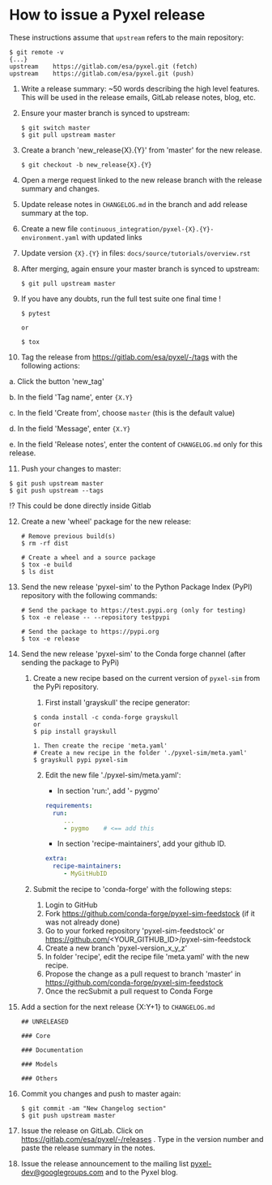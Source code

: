 # How to issue a Pyxel release

These instructions assume that `upstream` refers to the main repository:

```fish
$ git remote -v
{...}
upstream	https://gitlab.com/esa/pyxel.git (fetch)
upstream	https://gitlab.com/esa/pyxel.git (push)
```

1. Write a release summary: ~50 words describing the high level features. This will be used in the release emails, GitLab release notes, blog, etc.

2. Ensure your master branch is synced to upstream:

   ```fish
   $ git switch master
   $ git pull upstream master
   ```

3. Create a branch 'new_release{X}.{Y}' from 'master' for the new release.

   ```fish
   $ git checkout -b new_release{X}.{Y}
   ```

4. Open a merge request linked to the new release branch with the release summary and changes.

5. Update release notes in `CHANGELOG.md` in the branch and add release summary at the top.

6. Create a new file `continuous_integration/pyxel-{X}.{Y}-environment.yaml` with updated links

7. Update version `{X}.{Y}` in files: `docs/source/tutorials/overview.rst`

8. After merging, again ensure your master branch is synced to upstream:

   ```fish
   $ git pull upstream master
   ```

9. If you have any doubts, run the full test suite one final time !

   ```fish
   $ pytest

   or

   $ tox
   ```

10. Tag the release from https://gitlab.com/esa/pyxel/-/tags with the following actions:

   a. Click the button 'new_tag'

   b. In the field 'Tag name', enter `{X.Y}`

   c. In the field 'Create from', choose `master` (this is the default value)

   d. In the field 'Message', enter `{X.Y}`

   e. In the field 'Release notes', enter the content of `CHANGELOG.md` only for this release.

11. Push your changes to master:
   ```fish
   $ git push upstream master
   $ git push upstream --tags
   ```
   :interrobang: This could be done directly inside Gitlab

12. Create a new 'wheel' package for the new release:
    ```fish
    # Remove previous build(s)
    $ rm -rf dist
    
    # Create a wheel and a source package
    $ tox -e build
    $ ls dist
    ``` 

13. Send the new release 'pyxel-sim' to the Python Package Index (PyPI) repository with
    the following commands:
       ```fish
       # Send the package to https://test.pypi.org (only for testing)
       $ tox -e release -- --repository testpypi

       # Send the package to https://pypi.org
       $ tox -e release
       ```
   
14. Send the new release 'pyxel-sim' to the Conda forge channel (after sending the 
    package to PyPi)
   
    1. Create a new recipe based on the current version of `pyxel-sim` from the PyPi
       repository.
   
       1. First install 'grayskull' the recipe generator:
       ```fish
       $ conda install -c conda-forge grayskull
       or
       $ pip install grayskull
      
       1. Then create the recipe 'meta.yaml'
       # Create a new recipe in the folder './pyxel-sim/meta.yaml'
       $ grayskull pypi pyxel-sim
       ```
      
       2. Edit the new file './pyxel-sim/meta.yaml':
          * In section 'run:', add '- pygmo'
          ```yaml
          requirements:
            run:
               ...
               - pygmo    # <== add this
          ```
         
          * In section 'recipe-maintainers', add your github ID.
          ```yaml
          extra:
            recipe-maintainers:
               - MyGitHubID
          ```
    2. Submit the recipe to 'conda-forge' with the following steps:
       1. Login to GitHub
       2. Fork https://github.com/conda-forge/pyxel-sim-feedstock (if it was not already done)
       3. Go to your forked repository 'pyxel-sim-feedstock' or https://github.com/<YOUR_GITHUB_ID>/pyxel-sim-feedstock
       4. Create a new branch 'pyxel-version_x_y_z'
       5. In folder 'recipe', edit the recipe file 'meta.yaml' with the new recipe.
       6. Propose the change as a pull request to branch 'master' in https://github.com/conda-forge/pyxel-sim-feedstock
       7. Once the recSubmit a pull request to Conda Forge

15. Add a section for the next release {X:Y+1} to `CHANGELOG.md`

     ```fish
     ## UNRELEASED

     ### Core

     ### Documentation
    
     ### Models
    
     ### Others
     ```

16. Commit you changes and push to master again:
     ```fish
     $ git commit -am "New Changelog section"
     $ git push upstream master
     ```

17. Issue the release on GitLab.
    Click on https://gitlab.com/esa/pyxel/-/releases . Type in the version number and paste the release summary in the notes.

18. Issue the release announcement to the mailing list pyxel-dev@googlegroups.com and to the Pyxel blog.
